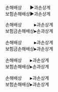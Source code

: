 ﻿<link rel="stylesheet" href="../_res/darkmode.css">


손해배상ㅤㅤ▶<span class="r">과손상계</span>  
보험손해배상▶<span class="t">과손상계</span>  

<pre>
손해배상ㅤㅤㅤ▶<span class="r">과손상계</span>  
보험금손해배상▶<span class="b">손과상계</span>  

손해배상ㅤㅤㅤ▶<span class="r">과손상계</span>  
보험금손해배상▶<span class="t">과손상계</span> 

손해배상ㅤㅤ▶<span class="r">과손상계</span>  
보험손해배상▶<span class="b">손과상계</span>  

손해배상ㅤㅤ▶<span class="r">과손상계</span>  
보험손해배상▶<span class="t">과손상계</span>  
</pre>

